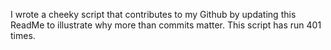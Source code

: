I wrote a cheeky script that contributes to my Github by updating this ReadMe to illustrate why more than commits matter. This script has run 401 times.